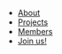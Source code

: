- [About](README.md)
- [Projects](projects.md)
- [Members](members.md)
- [Join us!](applications.md)